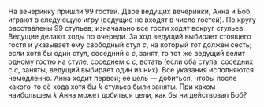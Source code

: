 На вечеринку пришли 99 гостей. Двое ведущих вечеринки, Анна и Боб, играют в следующую игру (ведущие не входят в число гостей). По кругу расставлены 99 стульев; изначально все гости ходят вокруг стульев. Ведущие делают ходы по очереди. За ход ведущий выбирает стоящего гостя и указывает ему свободный стул $c$, на который тот должен сесть; если хотя бы один стул, соседний с $c$, занят, то тот же ведущий велит одному гостю на стуле, соседнем с $c$, встать (если оба стула, соседних с $c$, заняты, ведущий выбирает один из них). Все указания исполняются немедленно. Анна ходит первой; её цель — добиться, чтобы после какого-то её хода хотя бы $k$ стульев были заняты. При каком наибольшем $k$ Анна может добиться цели, как бы ни действовал Боб?